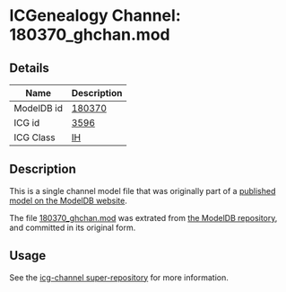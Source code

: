 # ICGenealogy Channel: 180370\_ghchan.mod

## Details

Name | Description
---- | -----------
ModelDB id | [180370](http://senselab.med.yale.edu/ModelDB/ShowModel.cshtml?model=180370)
ICG id | [3596](http://icg.neurotheory.ox.ac.uk/channels/4/3596)
ICG Class | [IH](http://icg.neurotheory.ox.ac.uk/channels/4)

## Description

This is a single channel model file that was originally part of a [published model on the ModelDB website](http://senselab.med.yale.edu/mModelDB/ShowModel.cshtml?model=180370).

The file [180370\_ghchan.mod](180370_ghchan.mod) was extrated from [the ModelDB repository](http://senselab.med.yale.edu/ModelDB/ShowModel.cshtml?model=180370), and committed in its original form.

## Usage

See the [icg-channel super-repository](https://github.com/icgenealogy/icg-channels) for more information.
